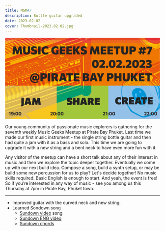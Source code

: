 ```yaml
---
title: MGM#7
description: Bottle guitar upgraded
date: 2023-02-02
cover: Thumbnail-2023.02.02.jpg
---
```


![MGM#7 poster](./MGM7.png)

<youtube-embed video="rB7gyPbYatM" />

Our young community of passionate music explorers is gathering for the seventh weekly Music Geeks Meetup at Pirate Bay Phuket. Last time we made our first music instrument - the single string bottle guitar and then had quite a jam with it as a bass and solo. This time we are going to upgrade it with a new string and a bent neck to have even more fun with it. 

Any visitor of the meetup can have a short talk about any of their interest in music and then we explore the topic deeper together. Eventually we come up with our next build idea. Compose a song, build a synth setup, or may be build some new percussion for us to play? Let's decide together! No music skills required. Basic English is enough to start. And yeah, the event is free! So if you’re interested in any way of music - see you among us this Thursday at 7pm in Pirate Bay, Phuket town.

---

- Improved guitar with the curved neck and new string.
- Learned Sondown song
  - [Sundown video](https://www.youtube.com/watch?v=atcNf8zBB3M) song
  - [Sundown ENG video](https://www.youtube.com/watch?v=VGuLWL48o-c)
  - [Sundown chords](https://www.thechordtab.com/%E0%B8%A7%E0%B8%B5-%E0%B8%A7%E0%B8%B4%E0%B9%82%E0%B8%AD%E0%B9%80%E0%B8%A5%E0%B8%95-%E0%B8%A7%E0%B8%AD%E0%B9%80%E0%B8%97%E0%B8%B5%E0%B8%A2%E0%B8%A3%E0%B9%8C/%E0%B8%84%E0%B8%AD%E0%B8%A3%E0%B9%8C%E0%B8%94-%E0%B9%80%E0%B8%9E%E0%B8%A5%E0%B8%87-%E0%B8%A2%E0%B8%B2%E0%B8%A1%E0%B9%80%E0%B8%A2%E0%B9%87%E0%B8%99)